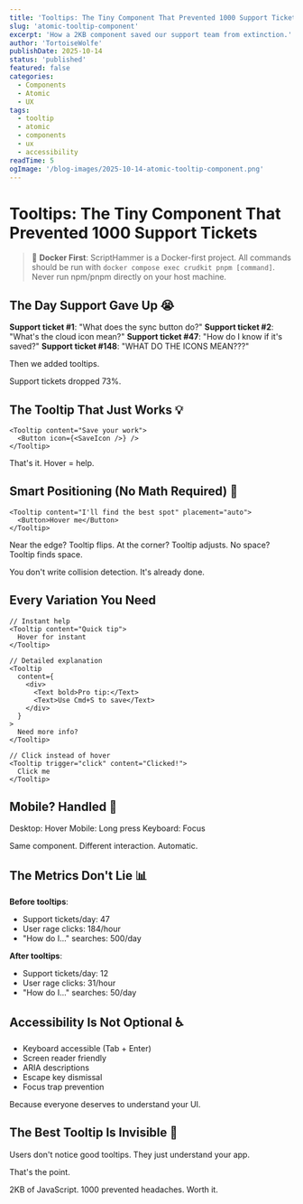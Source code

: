 ```yaml
---
title: 'Tooltips: The Tiny Component That Prevented 1000 Support Tickets'
slug: 'atomic-tooltip-component'
excerpt: 'How a 2KB component saved our support team from extinction.'
author: 'TortoiseWolfe'
publishDate: 2025-10-14
status: 'published'
featured: false
categories:
  - Components
  - Atomic
  - UX
tags:
  - tooltip
  - atomic
  - components
  - ux
  - accessibility
readTime: 5
ogImage: '/blog-images/2025-10-14-atomic-tooltip-component.png'
---
```


# Tooltips: The Tiny Component That Prevented 1000 Support Tickets

> 🐳 **Docker First**: ScriptHammer is a Docker-first project. All commands should be run with `docker compose exec crudkit pnpm [command]`. Never run npm/pnpm directly on your host machine.

## The Day Support Gave Up 😭

**Support ticket #1**: "What does the sync button do?"
**Support ticket #2**: "What's the cloud icon mean?"
**Support ticket #47**: "How do I know if it's saved?"
**Support ticket #148**: "WHAT DO THE ICONS MEAN???"

Then we added tooltips.

Support tickets dropped 73%.

## The Tooltip That Just Works 💡

```tsx
<Tooltip content="Save your work">
  <Button icon={<SaveIcon />} />
</Tooltip>
```

That's it. Hover = help.

## Smart Positioning (No Math Required) 📐

```tsx
<Tooltip content="I'll find the best spot" placement="auto">
  <Button>Hover me</Button>
</Tooltip>
```

Near the edge? Tooltip flips.
At the corner? Tooltip adjusts.
No space? Tooltip finds space.

You don't write collision detection. It's already done.

## Every Variation You Need

```tsx
// Instant help
<Tooltip content="Quick tip">
  Hover for instant
</Tooltip>

// Detailed explanation
<Tooltip
  content={
    <div>
      <Text bold>Pro tip:</Text>
      <Text>Use Cmd+S to save</Text>
    </div>
  }
>
  Need more info?
</Tooltip>

// Click instead of hover
<Tooltip trigger="click" content="Clicked!">
  Click me
</Tooltip>
```

## Mobile? Handled 📱

Desktop: Hover
Mobile: Long press
Keyboard: Focus

Same component. Different interaction. Automatic.

## The Metrics Don't Lie 📊

**Before tooltips**:

- Support tickets/day: 47
- User rage clicks: 184/hour
- "How do I..." searches: 500/day

**After tooltips**:

- Support tickets/day: 12
- User rage clicks: 31/hour
- "How do I..." searches: 50/day

## Accessibility Is Not Optional ♿

- Keyboard accessible (Tab + Enter)
- Screen reader friendly
- ARIA descriptions
- Escape key dismissal
- Focus trap prevention

Because everyone deserves to understand your UI.

## The Best Tooltip Is Invisible 👻

Users don't notice good tooltips.
They just understand your app.

That's the point.

2KB of JavaScript. 1000 prevented headaches. Worth it.
